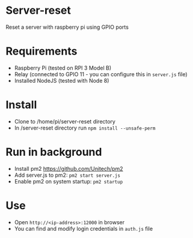 # Server-reset

Reset a server with raspberry pi using GPIO ports

# Requirements
* Raspberry Pi (tested on RPI 3 Model B)
* Relay (connected to GPIO 11 - you can configure this in `server.js` file)
* Installed NodeJS (tested with Node 8)

# Install
* Clone to /home/pi/server-reset directory
* In /server-reset directory run `npm install --unsafe-perm`

# Run in background
* Install pm2 https://github.com/Unitech/pm2
* Add server.js to pm2: `pm2 start server.js`
* Enable pm2 on system startup: `pm2 startup`

# Use
* Open `http://<ip-address>:12000` in browser
* You can find and modify login credentials in `auth.js` file